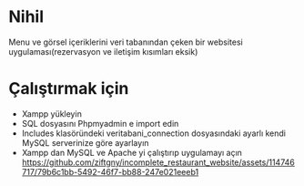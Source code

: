 # Nihil
Menu ve görsel içeriklerini veri tabanından çeken bir websitesi uygulaması(rezervasyon ve iletişim kısımları eksik)
# Çalıştırmak için
- Xampp yükleyin
- SQL dosyasını Phpmyadmin e import edin
- Includes klasöründeki veritabani_connection dosyasındaki ayarlı kendi MySQL serverinize göre ayarlayın
- Xampp dan MySQL ve Apache yi çalıştırıp uygulamayı açın
https://github.com/ziftgny/incomplete_restaurant_website/assets/114746717/79b6c1bb-5492-46f7-bb88-247e021eeeb1



